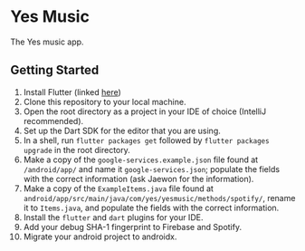 # Yes Music

The Yes music app.

## Getting Started

1. Install Flutter (linked [here](https://flutter.io/docs/get-started/install))
2. Clone this repository to your local machine.
3. Open the root directory as a project in your IDE of choice (IntelliJ recommended).
4. Set up the Dart SDK for the editor that you are using.
5. In a shell, run `flutter packages get` followed by `flutter packages upgrade` in the root directory.
6. Make a copy of the `google-services.example.json` file found at `/android/app/` and name it `google-services.json`; 
populate the fields with the correct information (ask Jaewon for the information). 
7. Make a copy of the `ExampleItems.java` file found at `android/app/src/main/java/com/yes/yesmusic/methods/spotify/`,
rename it to `Items.java`, and populate the fields with the correct information.
8. Install the `flutter` and `dart` plugins for your IDE.
9. Add your debug SHA-1 fingerprint to Firebase and Spotify.
10. Migrate your android project to androidx.
